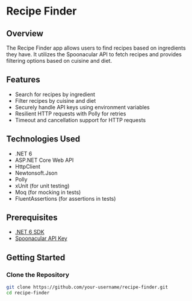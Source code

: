 # Recipe Finder

## Overview

The Recipe Finder app allows users to find recipes based on ingredients they have. It utilizes the Spoonacular API to fetch recipes and provides filtering options based on cuisine and diet.

## Features

- Search for recipes by ingredient
- Filter recipes by cuisine and diet
- Securely handle API keys using environment variables
- Resilient HTTP requests with Polly for retries
- Timeout and cancellation support for HTTP requests

## Technologies Used

- .NET 6
- ASP.NET Core Web API
- HttpClient
- Newtonsoft.Json
- Polly
- xUnit (for unit testing)
- Moq (for mocking in tests)
- FluentAssertions (for assertions in tests)

## Prerequisites

- [.NET 6 SDK](https://dotnet.microsoft.com/download/dotnet/6.0)
- [Spoonacular API Key](https://spoonacular.com/food-api)

## Getting Started

### Clone the Repository

```sh
git clone https://github.com/your-username/recipe-finder.git
cd recipe-finder

